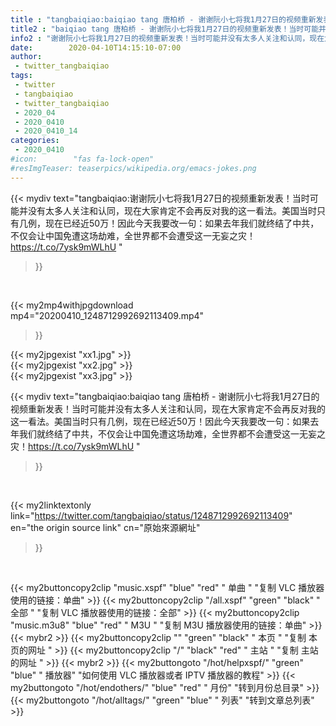 ```yaml
---
title : "tangbaiqiao:baiqiao tang 唐柏桥 - 谢谢阮小七将我1月27日的视频重新发表！当时可能并没有太多人关注和认同，现在大家肯定不会再反对我的这一看法。美国当时只有几例，现在已经近50万！因此今天我要改一句：如果去年我们就终结了中共，不仅会让中国免遭这场劫难，全世界都不会遭受这一无妄之灾！https://t.co/7ysk9mWLhU "
title2 : "baiqiao tang 唐柏桥 - 谢谢阮小七将我1月27日的视频重新发表！当时可能并没有太多人关注和认同，现在大家肯定不会再反对我的这一看法。美国当时只有几例，现在已经近50万！因此今天我要改一句：如果去年我们就终结了中共，不仅会让中国免遭这场劫难，全世界都不会遭受这一无妄之灾！https://t.co/7ysk9mWLhU "
info2 : "谢谢阮小七将我1月27日的视频重新发表！当时可能并没有太多人关注和认同，现在大家肯定不会再反对我的这一看法。美国当时只有几例，现在已经近50万！因此今天我要改一句：如果去年我们就终结了中共，不仅会让中国免遭这场劫难，全世界都不会遭受这一无妄之灾！https://t.co/7ysk9mWLhU "
date:        2020-04-10T14:15:10-07:00
author:
 - twitter_tangbaiqiao
tags:
 - twitter
 - tangbaiqiao
 - twitter_tangbaiqiao
 - 2020_04
 - 2020_0410
 - 2020_0410_14
categories:
 - 2020_0410
#icon:        "fas fa-lock-open"
#resImgTeaser: teaserpics/wikipedia.org/emacs-jokes.png
---
```


{{< mydiv text="tangbaiqiao:谢谢阮小七将我1月27日的视频重新发表！当时可能并没有太多人关注和认同，现在大家肯定不会再反对我的这一看法。美国当时只有几例，现在已经近50万！因此今天我要改一句：如果去年我们就终结了中共，不仅会让中国免遭这场劫难，全世界都不会遭受这一无妄之灾！https://t.co/7ysk9mWLhU "
>}}
<br>


{{< my2mp4withjpgdownload mp4="20200410_1248712992692113409.mp4"
>}}

{{< my2jpgexist "xx1.jpg" >}}<br>
{{< my2jpgexist "xx2.jpg" >}}<br>
{{< my2jpgexist "xx3.jpg" >}}<br>



{{< mydiv text="tangbaiqiao:baiqiao tang 唐柏桥 - 谢谢阮小七将我1月27日的视频重新发表！当时可能并没有太多人关注和认同，现在大家肯定不会再反对我的这一看法。美国当时只有几例，现在已经近50万！因此今天我要改一句：如果去年我们就终结了中共，不仅会让中国免遭这场劫难，全世界都不会遭受这一无妄之灾！https://t.co/7ysk9mWLhU "
>}}
<br>

{{< my2linktextonly link="https://twitter.com/tangbaiqiao/status/1248712992692113409"
en="the origin source link" cn="原始來源網址"
>}}


<br>

{{< my2buttoncopy2clip "music.xspf"        "blue"   "red"    " 单曲 "  "复制 VLC 播放器使用的链接：单曲" >}} {{< my2buttoncopy2clip "/all.xspf"         "green"  "black"  " 全部 "  "复制 VLC 播放器使用的链接：全部" >}} {{< my2buttoncopy2clip "music.m3u8"        "blue"   "red"    " M3U  "    "复制 M3U 播放器使用的链接：单曲" >}} {{< mybr2 >}} {{< my2buttoncopy2clip ""                  "green"  "black"  " 本页 "    "复制 本页的网址 " >}} {{< my2buttoncopy2clip "/"                 "black"  "red"    " 主站 "    "复制 主站的网址 " >}} {{< mybr2 >}} {{< my2buttongoto      "/hot/helpxspf/"    "green"  "blue"   " 播放器" "如何使用 VLC 播放器或者 IPTV 播放器的教程" >}} {{< my2buttongoto      "/hot/endothers/"   "blue"   "red"    " 月份"   "转到月份总目录" >}} {{< my2buttongoto      "/hot/alltags/"     "green"  "blue"   " 列表"   "转到文章总列表" >}} 
